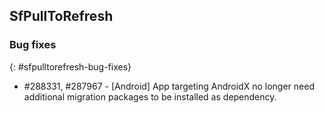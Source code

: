 ## SfPullToRefresh

### Bug fixes
{: #sfpulltorefresh-bug-fixes}

* \#288331, #287967 - [Android] App targeting AndroidX no longer need additional migration packages to be installed as dependency.